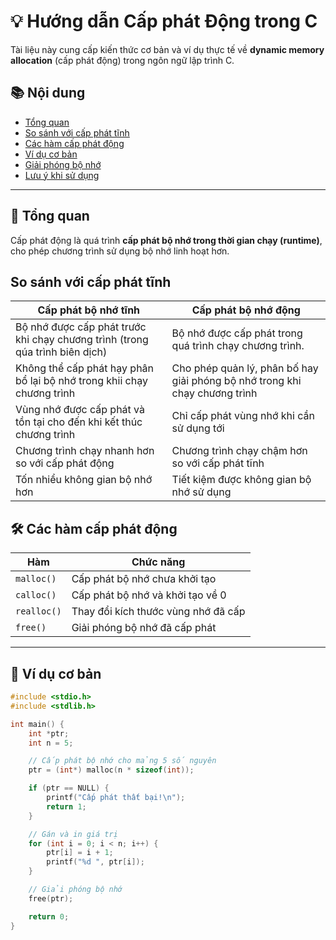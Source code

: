 # 💡 Hướng dẫn Cấp phát Động trong C

Tài liệu này cung cấp kiến thức cơ bản và ví dụ thực tế về **dynamic memory allocation** (cấp phát động) trong ngôn ngữ lập trình C.

## 📚 Nội dung

- [Tổng quan](#tổng-quan)
- [So sánh với cấp phát tĩnh](#So-sánh-cấp-phát-tĩnh)
- [Các hàm cấp phát động](#các-hàm-cấp-phát-động)
- [Ví dụ cơ bản](#ví-dụ-cơ-bản)
- [Giải phóng bộ nhớ](#giải-phóng-bộ-nhớ)
- [Lưu ý khi sử dụng](#lưu-ý-khi-sử-dụng)

---

## 🧠 Tổng quan

Cấp phát động là quá trình **cấp phát bộ nhớ trong thời gian chạy (runtime)**, cho phép chương trình sử dụng bộ nhớ linh hoạt hơn.

## So sánh với cấp phát tĩnh
| Cấp phát bộ nhớ tĩnh| Cấp phát bộ nhớ động|
|---------------------|---------------------|
|Bộ nhớ được cấp phát trước khi chạy  chương trình (trong qúa trình biên dịch)| Bộ nhớ được cấp phát trong quá trình chạy chương trình.|
|Không thể cấp phát hạy phân bổ lại bộ nhớ trong khii chạy chương trình| Cho phép quản lý, phân bố hay giải phóng bộ nhớ trong khi chạy chương trình|
|Vùng nhớ được cấp phát và tồn tại cho đến khi kết thúc chương trình| Chỉ cấp phát vùng nhớ khi cần sử dụng tới|
|Chương trình chạy nhanh hơn so với cấp phát động| Chương trình chạy chậm hơn so với cấp phát tĩnh|
|Tốn nhiểu không gian bộ nhớ hơn | Tiết kiệm được không gian bộ nhớ sử dụng|


## 🛠️ Các hàm cấp phát động

| Hàm     | Chức năng                              |
|---------|----------------------------------------|
| `malloc()` | Cấp phát bộ nhớ chưa khởi tạo       |
| `calloc()` | Cấp phát bộ nhớ và khởi tạo về 0     |
| `realloc()`| Thay đổi kích thước vùng nhớ đã cấp |
| `free()`   | Giải phóng bộ nhớ đã cấp phát       |

---

## 📌 Ví dụ cơ bản

```c
#include <stdio.h>
#include <stdlib.h>

int main() {
    int *ptr;
    int n = 5;

    // Cấp phát bộ nhớ cho mảng 5 số nguyên
    ptr = (int*) malloc(n * sizeof(int));

    if (ptr == NULL) {
        printf("Cấp phát thất bại!\n");
        return 1;
    }

    // Gán và in giá trị
    for (int i = 0; i < n; i++) {
        ptr[i] = i + 1;
        printf("%d ", ptr[i]);
    }

    // Giải phóng bộ nhớ
    free(ptr);

    return 0;
}
